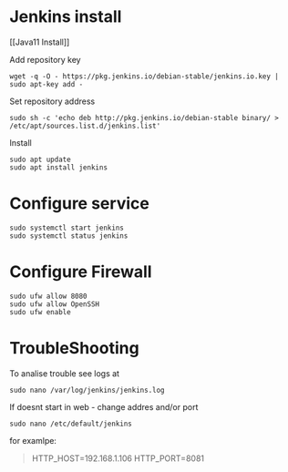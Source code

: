 # Jenkins install

[[Java11 Install]]

Add repository key

    wget -q -O - https://pkg.jenkins.io/debian-stable/jenkins.io.key | sudo apt-key add -

Set repository address

    sudo sh -c 'echo deb http://pkg.jenkins.io/debian-stable binary/ > /etc/apt/sources.list.d/jenkins.list'

Install

    sudo apt update
    sudo apt install jenkins

# Configure service

    sudo systemctl start jenkins
    sudo systemctl status jenkins

# Configure Firewall

    sudo ufw allow 8080
    sudo ufw allow OpenSSH
    sudo ufw enable

# TroubleShooting

To analise trouble see logs at

    sudo nano /var/log/jenkins/jenkins.log

If doesnt start in web - change addres and/or port

    sudo nano /etc/default/jenkins

for examlpe:

>HTTP_HOST=192.168.1.106
>HTTP_PORT=8081

